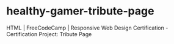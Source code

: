 # healthy-gamer-tribute-page
HTML | FreeCodeCamp | Responsive Web Design Certification - Certification Project: Tribute Page
